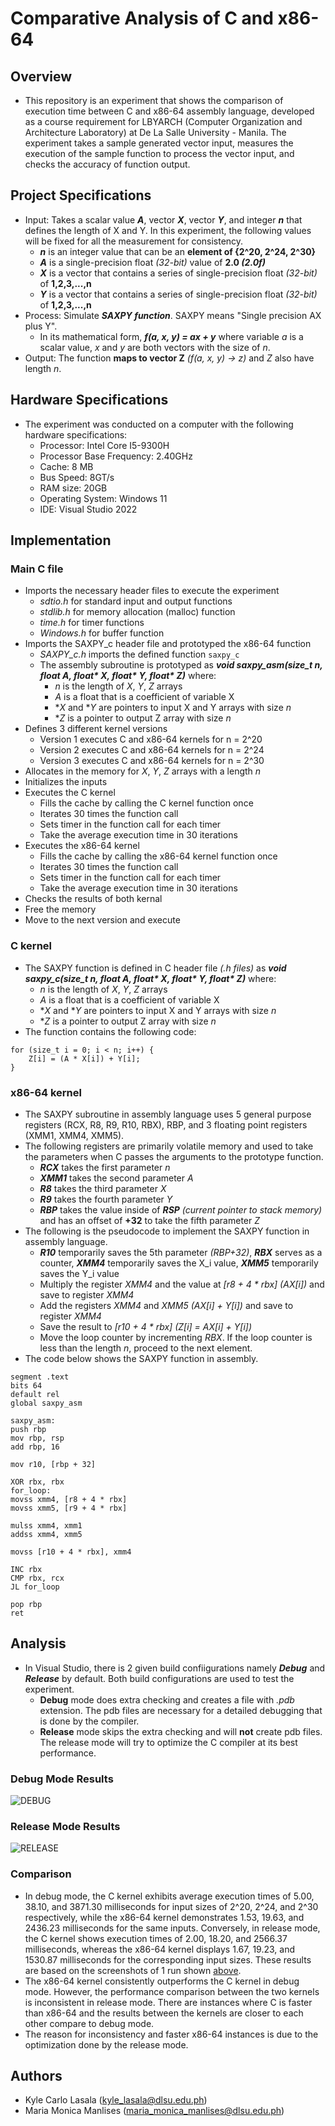 # Comparative Analysis of C and x86-64
## Overview
- This repository is an experiment that shows the comparison of execution time between C and x86-64 assembly language, developed as a course requirement for LBYARCH (Computer Organization and Architecture Laboratory) at De La Salle University - Manila. The experiment takes a sample generated vector input, measures the execution of the sample function to process the vector input, and checks the accuracy of function output.

## Project Specifications
- Input: Takes a scalar value ***A***, vector ***X***, vector ***Y***, and integer ***n*** that defines the length of X and Y. In this experiment, the following values will be fixed for all the measurement for consistency.
    - ***n*** is an integer value that can be an **element of {2^20, 2^24, 2^30}**
    - ***A*** is a single-precision float *(32-bit)* value of **2.0 *(2.0f)***
    - ***X*** is a vector that contains a series of single-precision float *(32-bit)* of **1,2,3,...,n**
    - ***Y*** is a vector that contains a series of single-precision float *(32-bit)* of **1,2,3,...,n**
- Process: Simulate ***SAXPY function***. SAXPY means "Single precision AX plus Y".
    - In its mathematical form, ***f(a, x, y) = ax + y*** where variable *a* is a scalar value, *x* and *y* are both vectors with the size of *n*.
- Output: The function **maps to vector Z** *(f(a, x, y) -> z)* and *Z* also have length *n*.

## Hardware Specifications
- The experiment was conducted on a computer with the following hardware specifications:
    - Processor: Intel Core I5-9300H
    - Processor Base Frequency: 2.40GHz
    - Cache: 8 MB
    - Bus Speed: 8GT/s
    - RAM size: 20GB
    - Operating System: Windows 11
    - IDE: Visual Studio 2022

## Implementation
### Main C file
- Imports the necessary header files to execute the experiment
    - *sdtio.h* for standard input and output functions
    - *stdlib.h* for memory allocation (malloc) function
    - *time.h* for timer functions
    - *Windows.h* for buffer function
- Imports the SAXPY_c header file and prototyped the x86-64 function
    - *SAXPY_c.h* imports the defined function `saxpy_c`
    - The assembly subroutine is prototyped as ***void saxpy_asm(size_t n, float A, float\* X, float\* Y, float\* Z)*** where:
        - *n* is the length of *X*, *Y*, *Z* arrays 
        - *A* is a float that is a coefficient of variable X
        - \**X* and \**Y* are pointers to input X and Y arrays with size *n*
        - \**Z* is a pointer to output Z array with size *n*
- Defines 3 different kernel versions
    - Version 1 executes C and x86-64 kernels for n = 2^20
    - Version 2 executes C and x86-64 kernels for n = 2^24
    - Version 3 executes C and x86-64 kernels for n = 2^30
- Allocates in the memory for *X*, *Y*, *Z* arrays with a length *n*
- Initializes the inputs
- Executes the C kernel
    - Fills the cache by calling the C kernel function once
    - Iterates 30 times the function call
    - Sets timer in the function call for each timer
    - Take the average execution time in 30 iterations
- Executes the x86-64 kernel
    - Fills the cache by calling the x86-64 kernel function once
    - Iterates 30 times the function call
    - Sets timer in the function call for each timer
    - Take the average execution time in 30 iterations
- Checks the results of both kernal
- Free the memory 
- Move to the next version and execute
### C kernel
- The SAXPY function is defined in C header file *(.h files)* as ***void saxpy_c(size_t n, float A, float\* X, float\* Y, float\* Z)*** where:
    - *n* is the length of *X*, *Y*, *Z* arrays 
    - *A* is a float that is a coefficient of variable X
    - \**X* and \**Y* are pointers to input X and Y arrays with size *n*
    - \**Z* is a pointer to output Z array with size *n*
- The function contains the following code:
```
for (size_t i = 0; i < n; i++) {
    Z[i] = (A * X[i]) + Y[i];
}
```
### x86-64 kernel
- The SAXPY subroutine in assembly language uses 5 general purpose registers (RCX, R8, R9, R10, RBX), RBP, and 3 floating point registers (XMM1, XMM4, XMM5).
- The following registers are primarily volatile memory and used to take the parameters when C passes the arguments to the prototype function.
    - ***RCX*** takes the first parameter *n*
    - ***XMM1*** takes the second parameter *A*
    - ***R8*** takes the third parameter *X*
    - ***R9*** takes the fourth parameter *Y*
    - ***RBP*** takes the value inside of ***RSP*** *(current pointer to stack memory)* and has an offset of **+32** to take the fifth parameter *Z*
- The following is the pseudocode to implement the SAXPY function in assembly language.
    - ***R10*** temporarily saves the 5th parameter *(RBP+32)*, ***RBX*** serves as a counter, ***XMM4*** temporarily saves the X_i value, ***XMM5*** temporarily saves the Y_i value 
    - Multiply the register *XMM4* and the value at *[r8 + 4 \* rbx]* *(AX[i])* and save to register *XMM4*
    - Add the registers *XMM4* and *XMM5* *(AX[i] + Y[i])* and save to register *XMM4*
    - Save the result to *[r10 + 4 * rbx]* *(Z[i] = AX[i] + Y[i])*
    - Move the loop counter by incrementing *RBX*. If the loop counter is less than the length *n*, proceed to the next element.
- The code below shows the SAXPY function in assembly.
```
segment .text
bits 64
default rel
global saxpy_asm

saxpy_asm:
push rbp
mov rbp, rsp
add rbp, 16	

mov r10, [rbp + 32]

XOR rbx, rbx				
for_loop:
movss xmm4, [r8 + 4 * rbx]	
movss xmm5, [r9 + 4 * rbx]	

mulss xmm4, xmm1			
addss xmm4, xmm5			
		
movss [r10 + 4 * rbx], xmm4	

INC rbx						
CMP rbx, rcx				
JL for_loop

pop rbp
ret
```
## Analysis
- In Visual Studio, there is 2 given build confiigurations namely ***Debug*** and ***Release*** by default. Both build configurations are used to test the experiment.
    - **Debug** mode does extra checking and creates a file with *.pdb* extension. The pdb files are necessary for a detailed debugging that is done by the compiler.
    - **Release** mode skips the extra checking and will **not** create pdb files. The release mode will try to optimize the C compiler at its best performance.  
### Debug Mode Results
![DEBUG](screenshots/DEBUG.png)
### Release Mode Results
![RELEASE](screenshots/RELEASE.png)
### Comparison
- In debug mode, the C kernel exhibits average execution times of 5.00, 38.10, and 3871.30 milliseconds for input sizes of 2^20, 2^24, and 2^30 respectively, while the x86-64 kernel demonstrates 1.53, 19.63, and 2436.23 milliseconds for the same inputs. Conversely, in release mode, the C kernel shows execution times of 2.00, 18.20, and 2566.37 milliseconds, whereas the x86-64 kernel displays 1.67, 19.23, and 1530.87 milliseconds for the corresponding input sizes. These results are based on the screenshots of 1 run shown <a href="#analysis">above</a>.
- The x86-64 kernel consistently outperforms the C kernel in debug mode. However, the performance comparison between the two kernels is inconsistent in release mode. There are instances where C is faster than x86-64 and the results between the kernels are closer to each other compare to debug mode.
- The reason for inconsistency and faster x86-64 instances is due to the optimization done by the release mode. 
## Authors
- Kyle Carlo Lasala (kyle_lasala@dlsu.edu.ph)
- Maria Monica Manlises (maria_monica_manlises@dlsu.edu.ph)